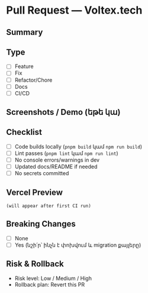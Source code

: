 # Pull Request — Voltex.tech

## Summary
<!-- Ի՞նչ ես անում այս PR-ով, 1–3 նախադասություն -->

## Type
- [ ] Feature
- [ ] Fix
- [ ] Refactor/Chore
- [ ] Docs
- [ ] CI/CD

## Screenshots / Demo (եթե կա)
<!-- Ավելացրու նկար/գիֆ կամ հղում -->

## Checklist
- [ ] Code builds locally (`pnpm build` կամ `npm run build`)
- [ ] Lint passes (`pnpm lint` կամ `npm run lint`)
- [ ] No console errors/warnings in dev
- [ ] Updated docs/README if needed
- [ ] No secrets committed

## Vercel Preview
<!-- Երբ PR-ը բացվի, այստեղ քոփիր Vercel-ի preview հղումը -->
`(will appear after first CI run)`

## Breaking Changes
- [ ] None
- [ ] Yes (նշի՛ր՝ ինչն է փոխվում և migration քայլերը)

## Risk & Rollback
- Risk level: Low / Medium / High
- Rollback plan: Revert this PR
